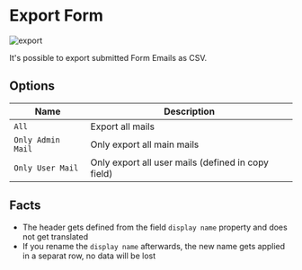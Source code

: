 # Export Form

![export](https://user-images.githubusercontent.com/700119/43954901-7c59d7c8-9c9e-11e8-8930-2b6227604629.png)

It's possible to export submitted Form Emails as CSV.

## Options

| Name | Description
|------|------------|
| `All` | Export all mails |
| `Only Admin Mail` | Only export all main mails |
| `Only User Mail` | Only export all user mails (defined in copy field) |

## Facts
- The header gets defined from the field `display name` property and does not get translated
- If you rename the `display name` afterwards, the new name gets applied in a separat row, no data will be lost
